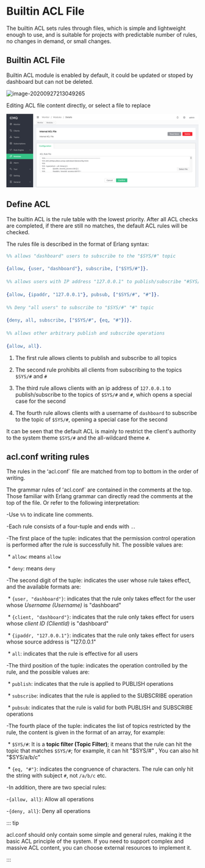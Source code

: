 # Builtin ACL File

The builtin ACL sets rules through files, which is simple and lightweight enough to use, and is suitable for projects with predictable number of rules, no changes in demand, or small changes.


## Builtin ACL File

Builtin ACL module is enabled by default, it could be updated or stoped by dashboard but can not be deleted.

![image-20200927213049265](./assets/acl_file4.png)

Editing ACL file content directly, or select a file to replace

![image-20200927213049265](./assets/acl_file3.png)

## Define ACL

The builtin ACL is the rule table with the lowest priority. After all ACL checks are completed, if there are still no matches, the default ACL rules will be checked.

The rules file is described in the format of Erlang syntax:

```erlang
%% allows "dashboard" users to subscribe to the "$SYS/#" topic

{allow, {user, "dashboard"}, subscribe, ["$SYS/#"]}.

%% allows users with IP address "127.0.0.1" to publish/subscribe "#SYS/#", "#" topics

{allow, {ipaddr, "127.0.0.1"}, pubsub, ["$SYS/#", "#"]}.

%% Deny "all users" to subscribe to "$SYS/#" "#" topic

{deny, all, subscribe, ["$SYS/#", {eq, "#"}]}.

%% allows other arbitrary publish and subscribe operations

{allow, all}.
```

1. The first rule allows clients to publish and subscribe to all topics

2. The second rule prohibits all clients from subscribing to the topics `$SYS/#` and `#`

3. The third rule allows clients with an ip address of `127.0.0.1` to publish/subscribe to the topics of `$SYS/#` and `#`, which opens a special case for the second

4. The fourth rule allows clients with a username of `dashboard` to subscribe to the topic of `$SYS/#`, opening a special case for the second

It can be seen that the default ACL is mainly to restrict the client's authority to the system theme `$SYS/#` and the all-wildcard theme `#`.

## acl.conf writing rules

The rules in the ʻacl.conf` file are matched from top to bottom in the order of writing.

The grammar rules of ʻacl.conf` are contained in the comments at the top. Those familiar with Erlang grammar can directly read the comments at the top of the file. Or refer to the following interpretation:

-Use `%%` to indicate line comments.

-Each rule consists of a four-tuple and ends with `.`.

-The first place of the tuple: indicates that the permission control operation is performed after the rule is successfully hit. The possible values ​​are:

​ * `allow`: means `allow`

​ * `deny`: means `deny`

-The second digit of the tuple: indicates the user whose rule takes effect, and the available formats are:

​ * `{user, "dashboard"}`: indicates that the rule only takes effect for the user whose *Username (Username)* is "dashboard"

​ * `{client, "dashboard"}`: indicates that the rule only takes effect for users whose *client ID (ClientId)* is "dashboard"

​ * `{ipaddr, "127.0.0.1"}`: indicates that the rule only takes effect for users whose source address is "127.0.0.1"

​ * `all`: indicates that the rule is effective for all users

-The third position of the tuple: indicates the operation controlled by the rule, and the possible values ​​are:

​ * `publish`: indicates that the rule is applied to PUBLISH operations

​ * `subscribe`: indicates that the rule is applied to the SUBSCRIBE operation

​ * `pubsub`: indicates that the rule is valid for both PUBLISH and SUBSCRIBE operations

-The fourth place of the tuple: indicates the list of topics restricted by the rule, the content is given in the format of an array, for example:

​ * `$SYS/#`: It is a **topic filter (Topic Filter)**; it means that the rule can hit the topic that matches `$SYS/#`; for example, it can hit "$SYS/#" , You can also hit "$SYS/a/b/c"

​ * `{eq, "#"}`: indicates the congruence of characters. The rule can only hit the string with subject `#`, not `/a/b/c` etc.

-In addition, there are two special rules:

-`{allow, all}`: Allow all operations

-`{deny, all}`: Deny all operations

::: tip

acl.conf should only contain some simple and general rules, making it the basic ACL principle of the system. If you need to support complex and massive ACL content, you can choose external resources to implement it.

:::
